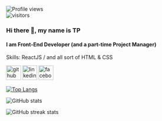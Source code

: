 ![Profile views](https://gpvc.arturio.dev/tienping)  
![visitors](https://visitor-badge.glitch.me/badge?page_id=tienping.tienping)

### Hi there 👋, my name is **TP**
#### I am Front-End Developer (and a part-time Project Manager)

Skills: ReactJS / and all sort of HTML & CSS



[<img src='https://cdn.jsdelivr.net/npm/simple-icons@3.0.1/icons/github.svg' alt='github' height='40'>](https://github.com/tienping)  [<img src='https://cdn.jsdelivr.net/npm/simple-icons@3.0.1/icons/linkedin.svg' alt='linkedin' height='40'>](https://www.linkedin.com/in/https://www.linkedin.com/in/tienping/)  [<img src='https://cdn.jsdelivr.net/npm/simple-icons@3.0.1/icons/facebook.svg' alt='facebook' height='40'>](https://www.facebook.com/https://www.facebook.com/PetWesley)  

[![Top Langs](https://github-readme-stats.vercel.app/api/top-langs/?username=tienping)](https://github.com/anuraghazra/github-readme-stats)

![GitHub stats](https://github-readme-stats.vercel.app/api?username=tienping&show_icons=true&count_private=true)  

![GitHub streak stats](https://github-readme-streak-stats.herokuapp.com/?user=tienping)  
